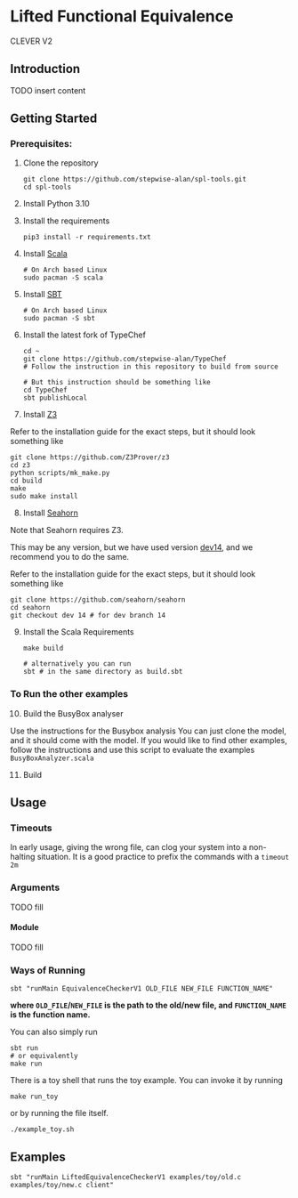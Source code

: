 # Lifted Functional Equivalence
CLEVER V2

## Introduction

TODO insert content

## Getting Started
### Prerequisites:
1. Clone the repository
   ```
   git clone https://github.com/stepwise-alan/spl-tools.git
   cd spl-tools
   ```

2. Install Python 3.10

3. Install the requirements
   ```
   pip3 install -r requirements.txt
   ```

4. Install [Scala](https://www.scala-lang.org/download/)
   ```
   # On Arch based Linux
   sudo pacman -S scala
   ```

5. Install [SBT](https://www.scala-sbt.org/download.html)
   ```
   # On Arch based Linux
   sudo pacman -S sbt
   ```

6. Install the latest fork of TypeChef
   ```
   cd ~
   git clone https://github.com/stepwise-alan/TypeChef
   # Follow the instruction in this repository to build from source

   # But this instruction should be something like
   cd TypeChef
   sbt publishLocal
   ```

7. Install [Z3](https://github.com/Z3Prover/z3)

Refer to the installation guide for the exact steps, but it should look something like
   ```
   git clone https://github.com/Z3Prover/z3
   cd z3
   python scripts/mk_make.py
   cd build
   make
   sudo make install
   ```


8. Install [Seahorn](https://github.com/seahorn/seahorn/)

Note that Seahorn requires Z3.

This may be any version, but we have used version 
[dev14](https://github.com/seahorn/seahorn/tree/dev14), 
and we recommend you to do the same. 

Refer to the installation guide for the exact steps, but it should look something like
   ```
   git clone https://github.com/seahorn/seahorn
   cd seahorn
   git checkout dev 14 # for dev branch 14
   ```

9. Install the Scala Requirements
   ```
   make build

   # alternatively you can run
   sbt # in the same directory as build.sbt
   ```

### To Run the other examples
10. Build the BusyBox analyser

Use the instructions for the Busybox analysis
You can just clone the model, and it should come with the model. 
If you would like to find other examples, follow the instructions and use this script to evaluate the examples ``BusyBoxAnalyzer.scala``

11. Build

## Usage

### Timeouts
In early usage, giving the wrong file, can clog your system into a non-halting situation. 
It is a good practice to prefix the commands with a ``timeout 2m``

### Arguments

TODO fill

#### Module

TODO fill

### Ways of Running

```shell
sbt "runMain EquivalenceCheckerV1 OLD_FILE NEW_FILE FUNCTION_NAME"
```
**where `OLD_FILE`/`NEW_FILE` is the path to the old/new file, and `FUNCTION_NAME` is the function name.**

You can also simply run
```
sbt run
# or equivalently
make run
```

There is a toy shell that runs the toy example. 
You can invoke it by running
```
make run_toy
```

or by running the file itself.
```
./example_toy.sh
```

## Examples
```shell
sbt "runMain LiftedEquivalenceCheckerV1 examples/toy/old.c examples/toy/new.c client"
```
